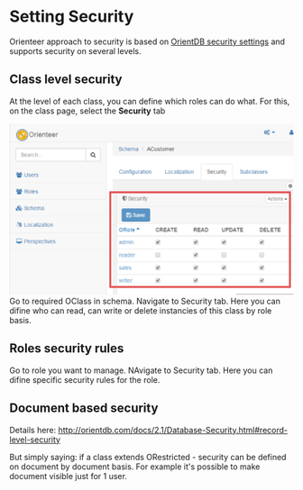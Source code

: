 # Setting Security

Orienteer approach to security is based on [OrientDB security settings](http://orientdb.com/docs/2.1/Database-Security.html) and supports security on several levels.

## Class level security

At the level of each class, you can define which roles can do what. For this, on the class page, select the **Security** tab

![Setting user rights for roles to manage a class](Security.png)
Go to required OClass in schema. Navigate to Security tab. Here you can difine who can read, can write or delete instancies of this class by role basis.

## Roles security rules

Go to role you want to manage. NAvigate to Security tab. Here you can difine specific security rules for the role. 

## Document based security

Details here: http://orientdb.com/docs/2.1/Database-Security.html#record-level-security

But simply saying: if a class extends ORestricted - security can be defined on document by document basis.  For example it's possible to make document visible just for 1 user. 